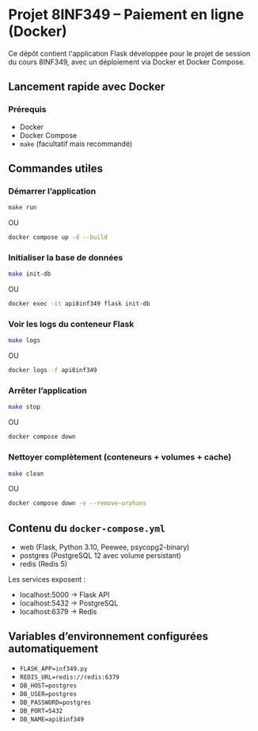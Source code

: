 # Projet 8INF349 – Paiement en ligne (Docker)

Ce dépôt contient l'application Flask développée pour le projet de session du cours 8INF349, avec un déploiement via Docker et Docker Compose.

## Lancement rapide avec Docker

### Prérequis

- Docker
- Docker Compose
- `make` (facultatif mais recommandé)

## Commandes utiles

### Démarrer l’application

```bash
make run
```


OU

```bash
docker compose up -d --build
```


### Initialiser la base de données

```bash
make init-db
```


OU

```bash
docker exec -it api8inf349 flask init-db
```

### Voir les logs du conteneur Flask

```bash
make logs
```


OU

```bash
docker logs -f api8inf349
```

### Arrêter l’application

```bash
make stop
```


OU

```bash
docker compose down
```

### Nettoyer complètement (conteneurs + volumes + cache)

```bash
make clean
```

OU

```bash
docker compose down -v --remove-orphans
```

## Contenu du `docker-compose.yml`

- web (Flask, Python 3.10, Peewee, psycopg2-binary)
- postgres (PostgreSQL 12 avec volume persistant)
- redis (Redis 5)

Les services exposent :

- localhost:5000 → Flask API
- localhost:5432 → PostgreSQL
- localhost:6379 → Redis

## Variables d’environnement configurées automatiquement

- `FLASK_APP=inf349.py`
- `REDIS_URL=redis://redis:6379`
- `DB_HOST=postgres`
- `DB_USER=postgres`
- `DB_PASSWORD=postgres`
- `DB_PORT=5432`
- `DB_NAME=api8inf349`
